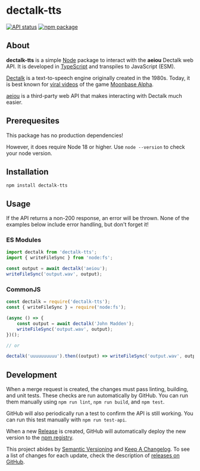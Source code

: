 # dectalk-tts

[![API status](https://github.com/JstnMcBrd/dectalk-tts/actions/workflows/api.yml/badge.svg)](https://github.com/JstnMcBrd/dectalk-tts/actions/workflows/api.yml)
[![npm package](https://badge.fury.io/js/dectalk-tts.svg)](https://badge.fury.io/js/dectalk-tts)

## About

**dectalk-tts** is a simple [Node](https://nodejs.org/) package to interact with the **aeiou** Dectalk web API. It is developed in [TypeScript](https://www.typescriptlang.org/) and transpiles to JavaScript (ESM).

[Dectalk](https://github.com/dectalk/dectalk) is a text-to-speech engine originally created in the 1980s. Today, it is best known for [viral videos](https://www.youtube.com/watch?v=Hv6RbEOlqRo) of the game [Moonbase Alpha](https://store.steampowered.com/app/39000/Moonbase_Alpha/).

[aeiou](https://github.com/calzoneman/aeiou) is a third-party web API that makes interacting with Dectalk much easier.

## Prerequesites

This package has no production dependencies!

However, it does require Node 18 or higher. Use `node --version` to check your node version.

## Installation

`npm install dectalk-tts`

## Usage

If the API returns a non-200 response, an error will be thrown.
None of the examples below include error handling, but don't forget it!

### ES Modules

```js
import dectalk from 'dectalk-tts';
import { writeFileSync } from 'node:fs';

const output = await dectalk('aeiou');
writeFileSync('output.wav', output);
```

### CommonJS

```js
const dectalk = require('dectalk-tts');
const { writeFileSync } = require('node:fs');

(async () => {
	const output = await dectalk('John Madden');
	writeFileSync('output.wav', output);
})();

// or

dectalk('uuuuuuuuuu').then((output) => writeFileSync('output.wav', output));
```

## Development

When a merge request is created, the changes must pass linting, building, and unit tests. These checks are run automatically by GitHub. You can run them manually using `npm run lint`, `npm run build`, and `npm test`.

GitHub will also periodically run a test to confirm the API is still working. You can run this test manually with `npm run test-api`.

When a new [Release](https://github.com/JstnMcBrd/dectalk-tts/releases) is created, GitHub will automatically deploy the new version to the [npm registry](https://npmjs.com/package/dectalk-tts).

This project abides by [Semantic Versioning](https://semver.org/) and [Keep A Changelog](https://keepachangelog.com/). To see a list of changes for each update, check the description of [releases on GitHub](https://github.com/JstnMcBrd/dectalk-tts/releases).
